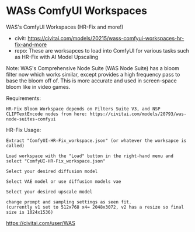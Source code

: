 WASs ComfyUI Workspaces
========================
WAS's ComfyUI Workspaces (HR-Fix and more!)
* civit: https://civitai.com/models/20215/wass-comfyui-workspaces-hr-fix-and-more
* repo: 
These are worksapces to load into ComfyUI for various tasks such as HR-Fix with AI Model Upscaling

Note: WAS's Comprehensive Node Suite (WAS Node Suite) has a bloom filter now which works similar, except provides a high frequency pass to base the bloom off of. This is more accurate and used in screen-space bloom like in video games.

Requirements:

    HR-Fix Bloom Workspace depends on Filters Suite V3, and NSP CLIPTextEncode nodes from here: https://civitai.com/models/20793/was-node-suites-comfyui

HR-Fix Usage:

    Extract "ComfyUI-HR-Fix_workspace.json" (or whatever the worksapce is called)

    Load workspace with the "Load" button in the right-hand menu and select "ComfyUI-HR-Fix_workspace.json"

    Select your desired diffusion model

    Select VAE model or use diffusion models vae

    Select your desired upscale model

    change prompt and sampling settings as seen fit.
    (currently v1 set to 512x768 x4= 2048x3072, v2 has a resize so final size is 1024x1536)
    


https://civitai.com/user/WAS